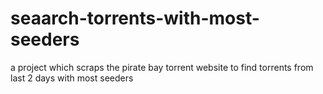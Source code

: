 # seaarch-torrents-with-most-seeders
a project which scraps the pirate bay torrent website to find torrents from last 2 days with most seeders
